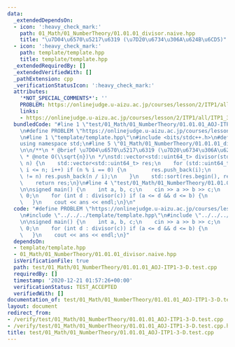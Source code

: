 ```yaml
---
data:
  _extendedDependsOn:
  - icon: ':heavy_check_mark:'
    path: 01_Math/01_NumberTheory/01.01.01_divisor.naive.hpp
    title: "\u7D04\u6570\u5217\u6319 (\u7D20\u6734\u306A\u624B\u6CD5)"
  - icon: ':heavy_check_mark:'
    path: template/template.hpp
    title: template/template.hpp
  _extendedRequiredBy: []
  _extendedVerifiedWith: []
  _pathExtension: cpp
  _verificationStatusIcon: ':heavy_check_mark:'
  attributes:
    '*NOT_SPECIAL_COMMENTS*': ''
    PROBLEM: https://onlinejudge.u-aizu.ac.jp/courses/lesson/2/ITP1/all/ITP1_3_D
    links:
    - https://onlinejudge.u-aizu.ac.jp/courses/lesson/2/ITP1/all/ITP1_3_D
  bundledCode: "#line 1 \"test/01_Math/01_NumberTheory/01.01.01_AOJ-ITP1-3-D.test.cpp\"\
    \n#define PROBLEM \"https://onlinejudge.u-aizu.ac.jp/courses/lesson/2/ITP1/all/ITP1_3_D\"\
    \n#line 1 \"template/template.hpp\"\n#include <bits/stdc++.h>\n#define int int64_t\n\
    using namespace std;\n#line 5 \"01_Math/01_NumberTheory/01.01.01_divisor.naive.hpp\"\
    \n\n/**\n * @brief \u7D04\u6570\u5217\u6319 (\u7D20\u6734\u306A\u624B\u6CD5)\n\
    \ * @note O(\\sqrt{n})\n */\nstd::vector<std::uint64_t> divisor(std::uint64_t\
    \ n) {\n    std::vector<std::uint64_t> res;\n    for (std::uint64_t i = 1; i *\
    \ i <= n; i++) if (n % i == 0) {\n        res.push_back(i);\n        if (i * i\
    \ != n) res.push_back(n / i);\n    }\n    std::sort(res.begin(), res.end());\n\
    \    return res;\n}\n#line 4 \"test/01_Math/01_NumberTheory/01.01.01_AOJ-ITP1-3-D.test.cpp\"\
    \n\nsigned main() {\n    int a, b, c;\n    cin >> a >> b >> c;\n    int ans =\
    \ 0;\n    for (int d : divisor(c)) if (a <= d && d <= b) {\n        ++ans;\n \
    \   }\n    cout << ans << endl;\n}\n"
  code: "#define PROBLEM \"https://onlinejudge.u-aizu.ac.jp/courses/lesson/2/ITP1/all/ITP1_3_D\"\
    \n#include \"../../../template/template.hpp\"\n#include \"../../../01_Math/01_NumberTheory/01.01.01_divisor.naive.hpp\"\
    \n\nsigned main() {\n    int a, b, c;\n    cin >> a >> b >> c;\n    int ans =\
    \ 0;\n    for (int d : divisor(c)) if (a <= d && d <= b) {\n        ++ans;\n \
    \   }\n    cout << ans << endl;\n}"
  dependsOn:
  - template/template.hpp
  - 01_Math/01_NumberTheory/01.01.01_divisor.naive.hpp
  isVerificationFile: true
  path: test/01_Math/01_NumberTheory/01.01.01_AOJ-ITP1-3-D.test.cpp
  requiredBy: []
  timestamp: '2020-12-21 01:57:26+00:00'
  verificationStatus: TEST_ACCEPTED
  verifiedWith: []
documentation_of: test/01_Math/01_NumberTheory/01.01.01_AOJ-ITP1-3-D.test.cpp
layout: document
redirect_from:
- /verify/test/01_Math/01_NumberTheory/01.01.01_AOJ-ITP1-3-D.test.cpp
- /verify/test/01_Math/01_NumberTheory/01.01.01_AOJ-ITP1-3-D.test.cpp.html
title: test/01_Math/01_NumberTheory/01.01.01_AOJ-ITP1-3-D.test.cpp
---
```

